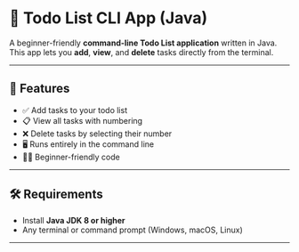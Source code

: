 # 📝 Todo List CLI App (Java)

A beginner-friendly **command-line Todo List application** written in Java.  
This app lets you **add**, **view**, and **delete** tasks directly from the terminal.  

---

## 🚀 Features
- ✅ Add tasks to your todo list  
- 📋 View all tasks with numbering  
- ❌ Delete tasks by selecting their number  
- 🖥️ Runs entirely in the command line  
- 🧑‍💻 Beginner-friendly code  

---

## 🛠 Requirements
- Install **Java JDK 8 or higher**  
- Any terminal or command prompt (Windows, macOS, Linux)  

---

